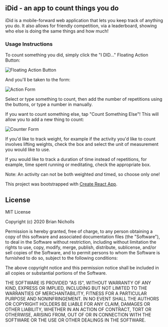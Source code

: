 
## iDid - an app to count things you do

iDid is a mobile-forward web application that lets you keep track of anything you do. It also allows for friendly competition, via a leaderboard, showing who else is doing the same things and how much!

### Usage Instructions

To count something you did, simply click the "I DID..." Floating Action Button:

![Floating Action Button](github.com/nichol88/iDid-frontend/blob/public/fab.png?raw=true)

And you'll be taken to the form:

![Action Form](github.com/nichol88/iDid-frontend/blob/public/actionform.png)

Select or type something to count, then add the number of repetitions using the buttons, or type a number in manually. 

If you want to count something else, tap "Count Something Else"! This will allow you to add a new thing to count:

![Counter Form](github.com/nichol88/iDid-frontend/blob/public/counterform.png)

If you'd like to track weight, for example if the activity you'd like to count involves lifting weights, check the box and select the unit of measurement you would like to use.

If you would like to track a duration of time instead of repetitions, for example, time spent running or meditating, check the appropriate box.

Note: An activity can not be both weighted *and* timed, so choose only one!



This project was bootstrapped with [Create React App](https://github.com/facebook/create-react-app).


## License

MIT License

Copyright (c) 2020 Brian Nicholls

Permission is hereby granted, free of charge, to any person obtaining a copy
of this software and associated documentation files (the "Software"), to deal
in the Software without restriction, including without limitation the rights
to use, copy, modify, merge, publish, distribute, sublicense, and/or sell
copies of the Software, and to permit persons to whom the Software is
furnished to do so, subject to the following conditions:

The above copyright notice and this permission notice shall be included in all
copies or substantial portions of the Software.

THE SOFTWARE IS PROVIDED "AS IS", WITHOUT WARRANTY OF ANY KIND, EXPRESS OR
IMPLIED, INCLUDING BUT NOT LIMITED TO THE WARRANTIES OF MERCHANTABILITY,
FITNESS FOR A PARTICULAR PURPOSE AND NONINFRINGEMENT. IN NO EVENT SHALL THE
AUTHORS OR COPYRIGHT HOLDERS BE LIABLE FOR ANY CLAIM, DAMAGES OR OTHER
LIABILITY, WHETHER IN AN ACTION OF CONTRACT, TORT OR OTHERWISE, ARISING FROM,
OUT OF OR IN CONNECTION WITH THE SOFTWARE OR THE USE OR OTHER DEALINGS IN THE
SOFTWARE.

